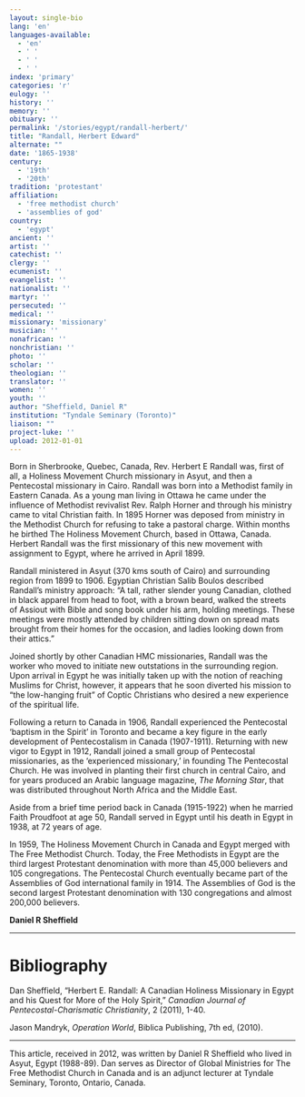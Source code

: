 ```yaml
---
layout: single-bio
lang: 'en'
languages-available:
  - 'en'
  - ' '
  - ' '
  - ' '
index: 'primary'
categories: 'r'
eulogy: ''
history: ''
memory: ''
obituary: ''
permalink: '/stories/egypt/randall-herbert/'
title: "Randall, Herbert Edward"
alternate: ""
date: '1865-1938'
century:
  - '19th'
  - '20th'
tradition: 'protestant'
affiliation:
  - 'free methodist church'
  - 'assemblies of god'
country:
  - 'egypt'
ancient: ''
artist: ''
catechist: ''
clergy: ''
ecumenist: ''
evangelist: ''
nationalist: ''
martyr: ''
persecuted: ''
medical: ''
missionary: 'missionary'
musician: ''
nonafrican: ''
nonchristian: ''
photo: ''
scholar: ''
theologian: ''
translator: ''
women: ''
youth: ''
author: "Sheffield, Daniel R"
institution: "Tyndale Seminary (Toronto)"
liaison: ""
project-luke: ''
upload: 2012-01-01
---
```




Born in Sherbrooke, Quebec, Canada,  Rev. Herbert E Randall was, first of all, a Holiness  Movement Church  missionary in Asyut, and then a Pentecostal  missionary in Cairo.  Randall was born into a Methodist family in Eastern Canada.  As a young man living in Ottawa he came under the influence of Methodist  revivalist Rev. Ralph Horner and through his ministry came to vital Christian  faith. In 1895 Horner was deposed from ministry in the Methodist Church  for refusing to take a pastoral charge. Within months he birthed The Holiness  Movement Church, based in Ottawa,   Canada. Herbert  Randall was the first missionary of this new movement with assignment to Egypt, where he  arrived in April 1899.

Randall ministered in Asyut (370 kms south of Cairo) and  surrounding region from 1899 to 1906. Egyptian Christian Salib Boulos described  Randall&rsquo;s ministry approach: &ldquo;A tall, rather slender young Canadian, clothed in  black apparel from head to foot, with a brown beard, walked the streets of Assiout  with Bible and song book under his arm, holding meetings. These meetings were mostly  attended by children sitting down on spread mats brought from their homes for the  occasion, and ladies looking down from their attics.&rdquo;

Joined  shortly by other Canadian HMC missionaries, Randall was the worker who moved to  initiate new outstations in the surrounding region. Upon arrival in Egypt he was  initially taken up with the notion of reaching Muslims for Christ, however, it  appears that he soon diverted his mission to &ldquo;the low-hanging fruit&rdquo; of Coptic  Christians who desired a new experience of the spiritual life.

Following  a return to Canada in 1906,  Randall experienced the Pentecostal &lsquo;baptism in the Spirit&rsquo; in Toronto  and became a key figure in the early development of Pentecostalism in Canada  (1907-1911). Returning with new vigor to Egypt in 1912, Randall joined a small  group of Pentecostal missionaries, as the &lsquo;experienced missionary,&rsquo; in founding  The Pentecostal Church. He was involved in planting their first church in  central Cairo, and for years produced an Arabic  language magazine, *The Morning Star*,  that was distributed throughout North Africa and the Middle   East.

Aside  from a brief time period back in Canada  (1915-1922) when he married Faith Proudfoot at age 50, Randall served in Egypt until his death in Egypt in 1938,  at 72 years of age.

In  1959, The Holiness Movement Church in Canada  and Egypt  merged with The Free Methodist Church. Today, the Free Methodists in Egypt are  the third largest Protestant denomination with more than 45,000 believers and  105 congregations. The Pentecostal   Church eventually became  part of the Assemblies of God international family in 1914. The Assemblies of  God is the second largest Protestant denomination with 130 congregations and  almost 200,000 believers.

**Daniel R Sheffield**

---

# Bibliography
Dan Sheffield, &ldquo;Herbert  E. Randall: A Canadian Holiness Missionary in Egypt and his Quest for More of the  Holy Spirit,&rdquo; *Canadian Journal of  Pentecostal-Charismatic Christianity*, 2 (2011), 1-40.

Jason  Mandryk, *Operation World*, Biblica  Publishing, 7th ed, (2010).

---

This  article, received in 2012, was written by Daniel R Sheffield who lived in Asyut, Egypt  (1988-89). Dan serves as Director of Global Ministries for The Free Methodist  Church in Canada and is an  adjunct lecturer at Tyndale Seminary, Toronto,   Ontario, Canada.
